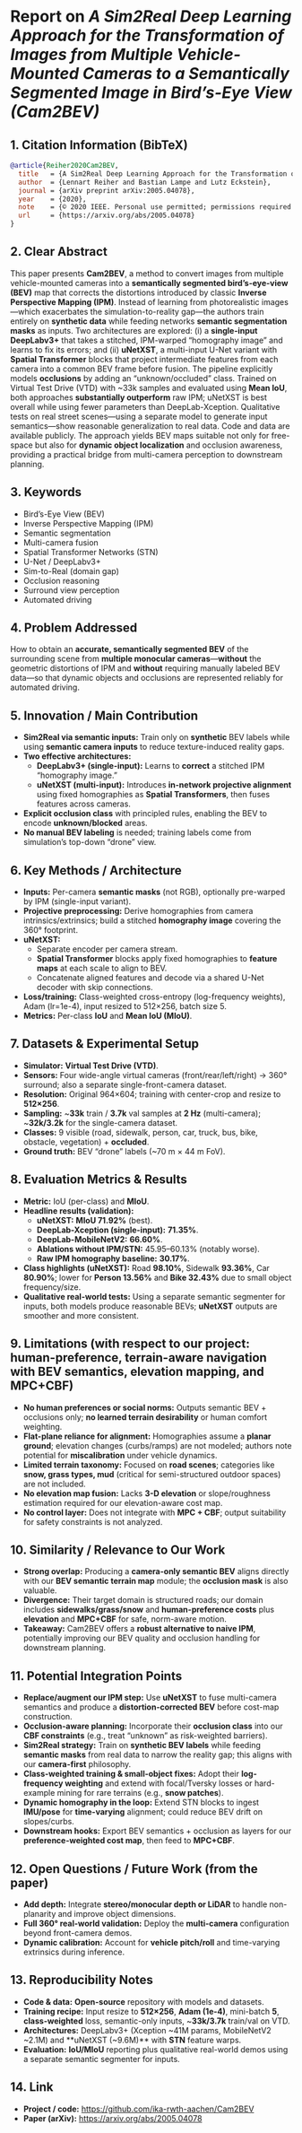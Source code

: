 # Report on *A Sim2Real Deep Learning Approach for the Transformation of Images from Multiple Vehicle-Mounted Cameras to a Semantically Segmented Image in Bird’s-Eye View (Cam2BEV)*

## 1. Citation Information (BibTeX)

```bibtex
@article{Reiher2020Cam2BEV,
  title   = {A Sim2Real Deep Learning Approach for the Transformation of Images from Multiple Vehicle-Mounted Cameras to a Semantically Segmented Image in Bird’s Eye View},
  author  = {Lennart Reiher and Bastian Lampe and Lutz Eckstein},
  journal = {arXiv preprint arXiv:2005.04078},
  year    = {2020},
  note    = {© 2020 IEEE. Personal use permitted; permissions required for other uses.},
  url     = {https://arxiv.org/abs/2005.04078}
}
```

## 2. Clear Abstract 

This paper presents **Cam2BEV**, a method to convert images from multiple vehicle-mounted cameras into a **semantically segmented bird’s-eye-view (BEV)** map that corrects the distortions introduced by classic **Inverse Perspective Mapping (IPM)**. Instead of learning from photorealistic images—which exacerbates the simulation-to-reality gap—the authors train entirely on **synthetic data** while feeding networks **semantic segmentation masks** as inputs. Two architectures are explored: (i) a **single-input DeepLabv3+** that takes a stitched, IPM-warped “homography image” and learns to fix its errors; and (ii) **uNetXST**, a multi-input U-Net variant with **Spatial Transformer** blocks that project intermediate features from each camera into a common BEV frame before fusion. The pipeline explicitly models **occlusions** by adding an “unknown/occluded” class. Trained on Virtual Test Drive (VTD) with ~33k samples and evaluated using **Mean IoU**, both approaches **substantially outperform** raw IPM; uNetXST is best overall while using fewer parameters than DeepLab-Xception. Qualitative tests on real street scenes—using a separate model to generate input semantics—show reasonable generalization to real data. Code and data are available publicly. The approach yields BEV maps suitable not only for free-space but also for **dynamic object localization** and occlusion awareness, providing a practical bridge from multi-camera perception to downstream planning.

## 3. Keywords

- Bird’s-Eye View (BEV)
- Inverse Perspective Mapping (IPM)
- Semantic segmentation
- Multi-camera fusion
- Spatial Transformer Networks (STN)
- U-Net / DeepLabv3+
- Sim-to-Real (domain gap)
- Occlusion reasoning
- Surround view perception
- Automated driving

## 4. Problem Addressed

How to obtain an **accurate, semantically segmented BEV** of the surrounding scene from **multiple monocular cameras**—**without** the geometric distortions of IPM and **without** requiring manually labeled BEV data—so that dynamic objects and occlusions are represented reliably for automated driving.

## 5. Innovation / Main Contribution

- **Sim2Real via semantic inputs:** Train only on **synthetic** BEV labels while using **semantic camera inputs** to reduce texture-induced reality gaps.
- **Two effective architectures:**
  - **DeepLabv3+ (single-input):** Learns to **correct** a stitched IPM “homography image.”
  - **uNetXST (multi-input):** Introduces **in-network projective alignment** using fixed homographies as **Spatial Transformers**, then fuses features across cameras.
- **Explicit occlusion class** with principled rules, enabling the BEV to encode **unknown/blocked** areas.
- **No manual BEV labeling** is needed; training labels come from simulation’s top-down “drone” view.

## 6. Key Methods / Architecture

- **Inputs:** Per-camera **semantic masks** (not RGB), optionally pre-warped by IPM (single-input variant).
- **Projective preprocessing:** Derive homographies from camera intrinsics/extrinsics; build a stitched **homography image** covering the 360° footprint.
- **uNetXST:**
  - Separate encoder per camera stream.
  - **Spatial Transformer** blocks apply fixed homographies to **feature maps** at each scale to align to BEV.
  - Concatenate aligned features and decode via a shared U-Net decoder with skip connections.
- **Loss/training:** Class-weighted cross-entropy (log-frequency weights), Adam (lr=1e-4), input resized to 512×256, batch size 5.
- **Metrics:** Per-class **IoU** and **Mean IoU (MIoU)**.

## 7. Datasets & Experimental Setup

- **Simulator:** **Virtual Test Drive (VTD)**.
- **Sensors:** Four wide-angle virtual cameras (front/rear/left/right) → 360° surround; also a separate single-front-camera dataset.
- **Resolution:** Original 964×604; training with center-crop and resize to **512×256**.
- **Sampling:** ~**33k** train / **3.7k** val samples at **2 Hz** (multi-camera); ~**32k/3.2k** for the single-camera dataset.
- **Classes:** 9 visible (road, sidewalk, person, car, truck, bus, bike, obstacle, vegetation) + **occluded**.
- **Ground truth:** BEV “drone” labels (~70 m × 44 m FoV).

## 8. Evaluation Metrics & Results

- **Metric:** IoU (per-class) and **MIoU**.
- **Headline results (validation):**
  - **uNetXST:** **MIoU 71.92%** (best).
  - **DeepLab-Xception (single-input):** **71.35%**.
  - **DeepLab-MobileNetV2:** **66.60%**.
  - **Ablations without IPM/STN:** 45.95–60.13% (notably worse).
  - **Raw IPM homography baseline:** **30.17%**.
- **Class highlights (uNetXST):** Road **98.10%**, Sidewalk **93.36%**, Car **80.90%**; lower for **Person 13.56%** and **Bike 32.43%** due to small object frequency/size.
- **Qualitative real-world tests:** Using a separate semantic segmenter for inputs, both models produce reasonable BEVs; **uNetXST** outputs are smoother and more consistent.

## 9. Limitations (with respect to our project: human-preference, terrain-aware navigation with BEV semantics, elevation mapping, and MPC+CBF)

- **No human preferences or social norms:** Outputs semantic BEV + occlusions only; **no learned terrain desirability** or human comfort weighting.
- **Flat-plane reliance for alignment:** Homographies assume a **planar ground**; elevation changes (curbs/ramps) are not modeled; authors note potential for **miscalibration** under vehicle dynamics.
- **Limited terrain taxonomy:** Focused on **road scenes**; categories like **snow, grass types, mud** (critical for semi-structured outdoor spaces) are not included.
- **No elevation map fusion:** Lacks **3-D elevation** or slope/roughness estimation required for our elevation-aware cost map.
- **No control layer:** Does not integrate with **MPC + CBF**; output suitability for safety constraints is not analyzed.

## 10. Similarity / Relevance to Our Work

- **Strong overlap:** Producing a **camera-only semantic BEV** aligns directly with our **BEV semantic terrain map** module; the **occlusion mask** is also valuable.
- **Divergence:** Their target domain is structured roads; our domain includes **sidewalks/grass/snow** and **human-preference costs** plus **elevation** and **MPC+CBF** for safe, norm-aware motion.
- **Takeaway:** Cam2BEV offers a **robust alternative to naive IPM**, potentially improving our BEV quality and occlusion handling for downstream planning.

## 11. Potential Integration Points

- **Replace/augment our IPM step:** Use **uNetXST** to fuse multi-camera semantics and produce a **distortion-corrected BEV** before cost-map construction.
- **Occlusion-aware planning:** Incorporate their **occlusion class** into our **CBF constraints** (e.g., treat “unknown” as risk-weighted barriers).
- **Sim2Real strategy:** Train on **synthetic BEV labels** while feeding **semantic masks** from real data to narrow the reality gap; this aligns with our **camera-first** philosophy.
- **Class-weighted training & small-object fixes:** Adopt their **log-frequency weighting** and extend with focal/Tversky losses or hard-example mining for rare terrains (e.g., **snow patches**).
- **Dynamic homography in the loop:** Extend STN blocks to ingest **IMU/pose** for **time-varying** alignment; could reduce BEV drift on slopes/curbs.
- **Downstream hooks:** Export BEV semantics + occlusion as layers for our **preference-weighted cost map**, then feed to **MPC+CBF**.

## 12. Open Questions / Future Work (from the paper)

- **Add depth:** Integrate **stereo/monocular depth or LiDAR** to handle non-planarity and improve object dimensions.
- **Full 360° real-world validation:** Deploy the **multi-camera** configuration beyond front-camera demos.
- **Dynamic calibration:** Account for **vehicle pitch/roll** and time-varying extrinsics during inference.

## 13. Reproducibility Notes

- **Code & data:** **Open-source** repository with models and datasets.
- **Training recipe:** Input resize to **512×256**, **Adam (1e-4)**, mini-batch **5**, **class-weighted** loss, semantic-only inputs, ~**33k/3.7k** train/val on VTD.
- **Architectures:** DeepLabv3+ (Xception ~41M params, MobileNetV2 ~2.1M) and **uNetXST (~9.6M)** with **STN** feature warps.
- **Evaluation:** **IoU/MIoU** reporting plus qualitative real-world demos using a separate semantic segmenter for inputs.

## 14. Link

- **Project / code:** https://github.com/ika-rwth-aachen/Cam2BEV
- **Paper (arXiv):** https://arxiv.org/abs/2005.04078

